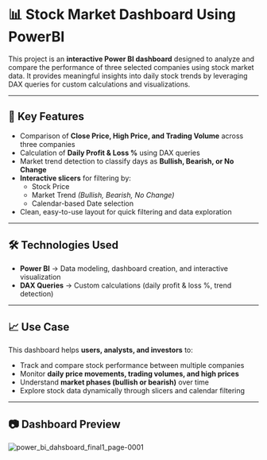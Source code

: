 
# 📊 Stock Market Dashboard Using PowerBI  

This project is an **interactive Power BI dashboard** designed to analyze and compare the performance of three selected companies using stock market data. It provides meaningful insights into daily stock trends by leveraging DAX queries for custom calculations and visualizations.  

---

## 🔹 Key Features  
- Comparison of **Close Price, High Price, and Trading Volume** across three companies  
- Calculation of **Daily Profit & Loss %** using DAX queries  
- Market trend detection to classify days as **Bullish, Bearish, or No Change**  
- **Interactive slicers** for filtering by:  
  - Stock Price  
  - Market Trend *(Bullish, Bearish, No Change)*  
  - Calendar-based Date selection  
- Clean, easy-to-use layout for quick filtering and data exploration  

---

## 🛠️ Technologies Used  
- **Power BI** → Data modeling, dashboard creation, and interactive visualization  
- **DAX Queries** → Custom calculations (daily profit & loss %, trend detection)  

---

## 📈 Use Case  
This dashboard helps **users, analysts, and investors** to:  
- Track and compare stock performance between multiple companies  
- Monitor **daily price movements, trading volumes, and high prices**  
- Understand **market phases (bullish or bearish)** over time  
- Explore stock data dynamically through slicers and calendar filtering  

---

## 📷 Dashboard Preview  
![power_bi_dahsboard_final1_page-0001](https://github.com/user-attachments/assets/0bfc9755-e877-456a-8860-f9e270cbcb7a)

